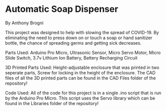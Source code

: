# Automatic Soap Dispenser
 By Anthony Brogni
 
This project was designed to help with slowing the spread of COVID-19. By eliminating the need to press down on or touch a soap or hand sanitizer bottle, the chance of spreading germs and getting sick decreases.
 
Parts Used: Arduino Pro Micro, Ultrasonic Sensor, Micro Servo Motor, Micro Slide Switch, 3.7v Lithium Ion Battery, Battery Recharging Circuit

3D Printed Parts Used: Height-adjustable enclosure that was printed in two seperate parts, Screw for locking in the height of the enclosure. The CAD files of all the 3D printed parts can be found in the CAD Files folder of the repository!
 
Code Used: All of the code for this project is in a single .ino script that is run by the Arduino Pro Micro. This script uses the Servo library which can be found in the Libraries folder of the repository!
